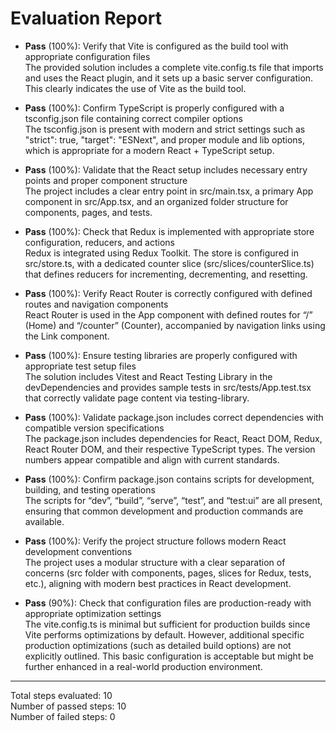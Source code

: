 # Evaluation Report

- **Pass** (100%): Verify that Vite is configured as the build tool with appropriate configuration files  
  The provided solution includes a complete vite.config.ts file that imports and uses the React plugin, and it sets up a basic server configuration. This clearly indicates the use of Vite as the build tool.

- **Pass** (100%): Confirm TypeScript is properly configured with a tsconfig.json file containing correct compiler options  
  The tsconfig.json is present with modern and strict settings such as "strict": true, "target": "ESNext", and proper module and lib options, which is appropriate for a modern React + TypeScript setup.

- **Pass** (100%): Validate that the React setup includes necessary entry points and proper component structure  
  The project includes a clear entry point in src/main.tsx, a primary App component in src/App.tsx, and an organized folder structure for components, pages, and tests.

- **Pass** (100%): Check that Redux is implemented with appropriate store configuration, reducers, and actions  
  Redux is integrated using Redux Toolkit. The store is configured in src/store.ts, with a dedicated counter slice (src/slices/counterSlice.ts) that defines reducers for incrementing, decrementing, and resetting.

- **Pass** (100%): Verify React Router is correctly configured with defined routes and navigation components  
  React Router is used in the App component with defined routes for “/” (Home) and “/counter” (Counter), accompanied by navigation links using the Link component.

- **Pass** (100%): Ensure testing libraries are properly configured with appropriate test setup files  
  The solution includes Vitest and React Testing Library in the devDependencies and provides sample tests in src/tests/App.test.tsx that correctly validate page content via testing-library.

- **Pass** (100%): Validate package.json includes correct dependencies with compatible version specifications  
  The package.json includes dependencies for React, React DOM, Redux, React Router DOM, and their respective TypeScript types. The version numbers appear compatible and align with current standards.

- **Pass** (100%): Confirm package.json contains scripts for development, building, and testing operations  
  The scripts for “dev”, “build”, “serve”, “test”, and “test:ui” are all present, ensuring that common development and production commands are available.

- **Pass** (100%): Verify the project structure follows modern React development conventions  
  The project uses a modular structure with a clear separation of concerns (src folder with components, pages, slices for Redux, tests, etc.), aligning with modern best practices in React development.

- **Pass** (90%): Check that configuration files are production-ready with appropriate optimization settings  
  The vite.config.ts is minimal but sufficient for production builds since Vite performs optimizations by default. However, additional specific production optimizations (such as detailed build options) are not explicitly outlined. This basic configuration is acceptable but might be further enhanced in a real-world production environment.

---

Total steps evaluated: 10  
Number of passed steps: 10  
Number of failed steps: 0